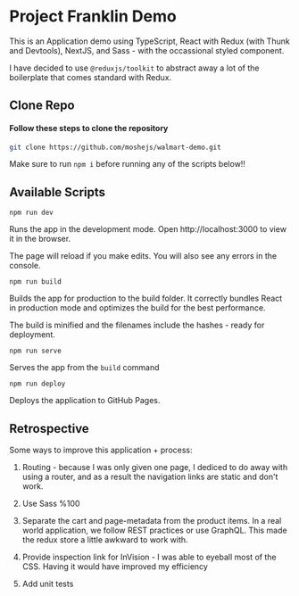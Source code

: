 # Project Franklin Demo

This is an Application demo using TypeScript, React with Redux (with Thunk and Devtools), NextJS, and Sass - with the occassional styled component.

I have decided to use `@reduxjs/toolkit` to abstract away a lot of the boilerplate that comes standard with Redux.

## Clone Repo

#### Follow these steps to clone the repository
``` bash
git clone https://github.com/moshejs/walmart-demo.git
```

Make sure to run `npm i` before running any of the scripts below!!

## Available Scripts

`npm run dev`

Runs the app in the development mode.
Open http://localhost:3000 to view it in the browser.

The page will reload if you make edits.
You will also see any errors in the console.

`npm run build`

Builds the app for production to the build folder.
It correctly bundles React in production mode and optimizes the build for the best performance.

The build is minified and the filenames include the hashes - ready for deployment.

`npm run serve`

Serves the app from the `build` command

`npm run deploy`

Deploys the application to GitHub Pages.

## Retrospective

Some ways to improve this application + process:

1. Routing - because I was only given one page, I dediced to do away with using a router, and as a result the navigation links are static and don't work.

2. Use Sass %100

3. Separate the cart and page-metadata from the product items. In a real world application, we follow REST practices or use GraphQL. This made the redux store a little awkward to work with.

4. Provide inspection link for InVision - I was able to eyeball most of the CSS. Having it would have improved my efficiency

5. Add unit tests
